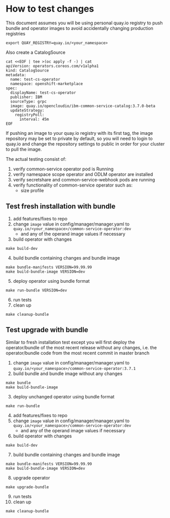 # How to test changes
This document assumes you will be using personal quay.io registry to push bundle and operator images to avoid accidentally changing production registries
```
export QUAY_REGISTRY=quay.io/<your_namespace>
```

Also create a CatalogSource
```
cat <<EOF | tee >(oc apply -f -) | cat
apiVersion: operators.coreos.com/v1alpha1
kind: CatalogSource
metadata:
  name: test-cs-operator
  namespace: openshift-marketplace
spec:
  displayName: test-cs-operator
  publisher: IBM
  sourceType: grpc
  image: quay.io/opencloudio/ibm-common-service-catalog:3.7.0-beta
  updateStrategy:
    registryPoll:
      interval: 45m
EOF
```

If pushing an image to your quay.io registry with its first tag, the image repository may be set to private by default, so you will need to login to quay.io and change the repository settings to public in order for your cluster to pull the image.

The actual testing consist of:
1. verify common-service operator pod is Running
2. verify namespace scope operator and ODLM operator are installed
3. verify secretshare and common-service-webhook pods are running
4. verify functionality of common-service operator such as:
    - size profile

## Test fresh installation with bundle
1. add features/fixes to repo
2. change `image` value in config/manager/manager.yaml to `quay.io/<your_namespace>/common-service-operator:dev`
   - and any of the operand image values if necessary
3. build operator with changes
```
make build-dev
```
4. build bundle containing changes and bundle image
```
make bundle-manifests VERSION=99.99.99
make build-bundle-image VERSION=dev
```
5. deploy operator using bundle format
```
make run-bundle VERSION=dev
```
6. run tests
7. clean up
```
make cleanup-bundle
```

## Test upgrade with bundle
Similar to fresh installation test except you will first deploy the operator/bundle of the most recent release without any changes, i.e. the operator/bundle code from the most recent commit in master branch

1. change `image` value in config/manager/manager.yaml to `quay.io/<your_namespace>/common-service-operator:3.7.1`
2. build bundle and bundle image without any changes
```
make bundle
make build-bundle-image
```
3. deploy unchanged operator using bundle format
```
make run-bundle
```
4. add features/fixes to repo
5. change `image` value in config/manager/manager.yaml to `quay.io/<your_namespace>/common-service-operator:dev`
   - and any of the operand image values if necessary
6. build operator with changes
```
make build-dev
```
7. build bundle containing changes and bundle image
```
make bundle-manifests VERSION=99.99.99
make build-bundle-image VERSION=dev
```
8. upgrade operator
```
make upgrade-bundle
```
9. run tests
10. clean up
```
make cleanup-bundle
```
